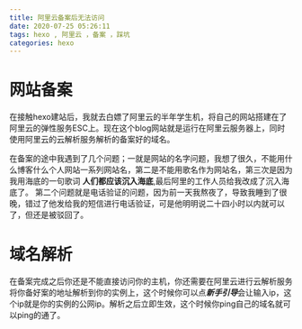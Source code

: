 ```yaml
---
title: 阿里云备案后无法访问
date: 2020-07-25 05:26:11
tags: hexo , 阿里云 ，备案 ，踩坑
categories: hexo
---
```

# 网站备案
在接触hexo建站后，我就去白嫖了阿里云的半年学生机，将自己的网站搭建在了阿里云的弹性服务ESC上。现在这个blog网站就是运行在阿里云服务器上，同时使用阿里云的云解析服务解析的备案好的域名。
<!--more-->
在备案的途中我遇到了几个问题；一就是网站的名字问题，我想了很久，不能用什么博客什么个人网站一系列网站名，第二是不能用歌名作为网站名，第三次是因为我用海底的一句歌词 **人们都应该沉入海底**,最后阿里的工作人员给我改成了沉入海底了。 第二个问题就是电话验证的问题，因为前一天我熬夜了，导致我睡到了很晚，错过了他发给我的短信进行电话验证，可是他明明说二十四小时以内就可以了，但还是被驳回了。
# 域名解析
在备案完成之后你还是不能直接访问你的主机，你还需要在阿里云进行云解析服务将你备好案的地址解析到你的实例上，这个时候你可以点***新手引导***会让输入ip，这个ip就是你的实例的公网ip。解析之后立即生效，这个时候你ping自己的域名就可以ping的通了。